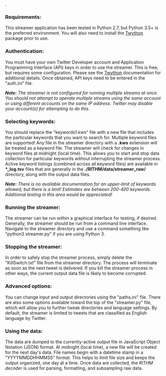 .

### Requirements:
This streamer application has been tested in Python 2.7, but Python 3.5+ is the preferred environment. You will also need to install the [Twython](https://github.com/ryanmcgrath/twython) package prior to use.


### Authentication:
You must have your own Twitter Developer account and Application Programming Interface (API) keys in order to use the streamer. This is free, but requires some configuration. Please see the [Twython](https://github.com/ryanmcgrath/twython) documentation for additional details. Once obtained, API keys need to be entered in the "auth.ini" file.

***Note:** The streamer is not configured for running multiple streams at once. You should not attempt to operate multiple streams using the same account or using different accounts on the same IP address. Twitter may disable your account(s) for attempting to do this.*


### Selecting keywords:
You should replace the "keywords1.kws" file with a new file that includes the particular keywords that you want to search for. Multiple keyword files are supported! Any file in the streamer directory with a **.kws** extension will be treated as a keyword file. The streamer will check for changes in keyword files at midnight (local time). This allows you to start and stop data collection for particular keywords without interrupting the streamer process. Active keyword listings (combined across all keyword files) are available in **\*\_log.tsv** files that are generally in the **./RITHM/data/streamer_raw/** directory, along with the output data files.

***Note:** There is no available documentation for an upper-limit of keywords allowed, but there is a limit! Estimates are between 200-400 keywords. Additional testing in this area would be appreciated!*


### Running the streamer:
The streamer can be run within a graphical interface for testing, if desired. Generally, the streamer should be run from a command line interface. Navigate to the streamer directory and use a command something like "python3 streamer.py" if you are using Python 3.


### Stopping the streamer:
In order to safely stop the streamer process, simply delete the "KillSwitch.txt" file from the streamer directory. The process will terminate as soon as the next tweet is delivered. If you kill the streamer process in other ways, the current output data file is likely to become corrupted. 


### Advanced options:
You can change input and output directories using the "paths.ini" file. There are also some options available toward the top of the "streamer.py" file, which will allow you to further tweak directories and language settings. By default, the streamer is limited to tweets that are classified as English language by Twitter.


### Using the data:
The data are dumped to the currently-active output file in JavaScript Object Notation (JSON) format. At midnight (local time), a new file will be created for the next day's data. File names begin with a datetime stamp in a "YYYYMMDDHHMMSS" format. This helps to limit file size and keeps the output organized, one day at a time. Once data are collected, the *RITHM decoder* is used for parsing, formatting, and subsampling raw data.
